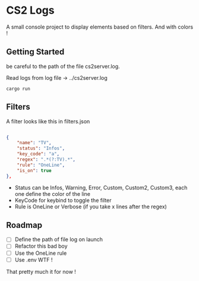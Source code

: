 # CS2 Logs
A small console project to display elements based on filters. And with colors !
## Getting Started

be careful to the path of the file cs2server.log.

Read logs from log file -> ../cs2server.log

```
cargo run
```

## Filters

A filter looks like this in filters.json

```JSON

{
    "name": "TV",
    "status": "Infos",
    "key_code": "a",
    "regex": ".*(?:TV).*",
    "rule": "OneLine",
    "is_on": true
},
```

- Status can be Infos, Warning, Error, Custom, Custom2, Custom3, each one define the color of the line
- KeyCode for keybind to toggle the filter
- Rule is OneLine or Verbose (if you take x lines after the regex)

## Roadmap

- [ ] Define the path of file log on launch
- [ ] Refactor this bad boy
- [ ] Use the OneLine rule
- [ ] Use .env WTF !

That pretty much it for now !